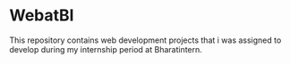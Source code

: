 # WebatBI
This repository contains web development projects that i was assigned to develop during my internship period at Bharatintern.


